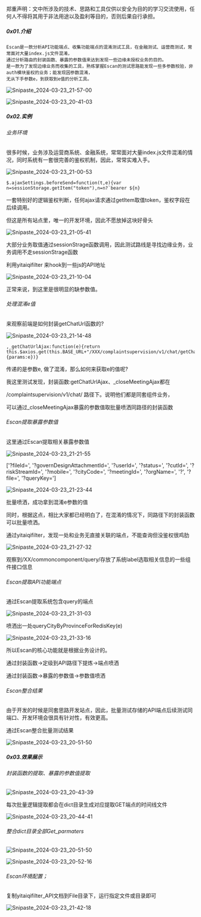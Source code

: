 郑重声明：文中所涉及的技术、思路和工具仅供以安全为目的的学习交流使用，任何人不得将其用于非法用途以及盈利等目的，否则后果自行承担。



##### 0x01.介绍

    Escan是一款分析API功能端点、收集功能端点的混淆测试工具，在金融测试、运营商测试，常常面对大量index.js文件混淆，
    通过分析路由的封装函数、暴露的参数值来达到发现一些边缘未授权业务的目的。
    是一款为了发现边缘业务而收集的工具，熟练掌握Escan的测试思路能发现一些多参数校验，非auth模块鉴权的业务；能发现因参数混淆，
    无从下手参数e，到获取到e值的分析工具。
![Snipaste_2024-03-23_21-57-00](D:/MD%E5%9B%BE%E5%83%8F%E6%9D%90%E6%96%99/Snipaste_2024-03-23_21-57-00.png)

![Snipaste_2024-03-23_20-41-03](D:/MD%E5%9B%BE%E5%83%8F%E6%9D%90%E6%96%99/Snipaste_2024-03-23_20-41-03.png)

##### 0x02.实例

###### 业务环境

很多时候，业务涉及运营商系统、金融系统，常常面对大量index.js文件混淆的情况，同时系统有一套很完善的鉴权机制，因此，常常实难入手。

![Snipaste_2024-03-23_21-00-53](D:/MD%E5%9B%BE%E5%83%8F%E6%9D%90%E6%96%99/Snipaste_2024-03-23_21-00-53.png)

```
$.ajaxSettings.beforeSend=function(t,e){var n=sessionStorage.getItem("token"),n=n?`bearer ${n}
```

一套特别好的逻辑鉴权判断，任何ajax请求通过getItem取值token，鉴权字段在后续调用。

但这是所有站点里，唯一的开发环境，因此不愿放掉这块好骨头

![Snipaste_2024-03-23_21-05-41](D:/MD%E5%9B%BE%E5%83%8F%E6%9D%90%E6%96%99/Snipaste_2024-03-23_21-05-41.png)

大部分业务取值通过sessionStrage函数调用，因此测试路线是寻找边缘业务，业务调用不走sessionStrage函数

利用yitaiqifilter 来hook到一些js的API地址

![Snipaste_2024-03-23_21-10-04](D:/MD%E5%9B%BE%E5%83%8F%E6%9D%90%E6%96%99/Snipaste_2024-03-23_21-10-04.png)

正常来说，到这里是很明显的缺参数值。

###### 处理混淆e值

来观察前端是如何封装getChatUrl函数的?

![Snipaste_2024-03-23_21-14-48](D:/MD%E5%9B%BE%E5%83%8F%E6%9D%90%E6%96%99/Snipaste_2024-03-23_21-14-48.png)

```
,_getChatUrlAjax:function(e){return this.$axios.get(this.BASE_URL+"/XXX/complaintsupervision/v1/chat/getChatUrl",{params:e})}
```

传递的是参数e, 做了混淆，那么如何来获取e的值呢?

我这里测试发现，封装函数:getChatUrlAjax、_closeMeetingAjax都在

/complaintsupervision/v1/chat/ 路径下。说明他们都是同套组件业务，

可以通过_closeMeetingAjax暴露的参数值取批量喷洒同路径的封装函数

###### Escan提取暴露参数值

这里通过Escan提取相关暴露参数值

![Snipaste_2024-03-23_21-21-55](D:/MD%E5%9B%BE%E5%83%8F%E6%9D%90%E6%96%99/Snipaste_2024-03-23_21-21-55.png)

['?fileId=', '?governDesignAttachmentId=', '?userId=', '?status=', '?cutId=', '?riskStreamId=', '?mobile=', '?cityCode=', '?meetingId=', '?orgName=', '?', '?file=', '?queryKey=']

![Snipaste_2024-03-23_21-23-44](D:/MD%E5%9B%BE%E5%83%8F%E6%9D%90%E6%96%99/Snipaste_2024-03-23_21-23-44.png)

批量喷洒，成功拿到混淆e参数的值

同时，根据这点，相比大家都已经明白了，在混淆的情况下，同路径下的封装函数可以批量喷洒。

通过yitaiqifilter，发现一处和业务无直接关联的端点，不能查询但没鉴权很鸡肋

![Snipaste_2024-03-23_21-27-32](D:/MD%E5%9B%BE%E5%83%8F%E6%9D%90%E6%96%99/Snipaste_2024-03-23_21-27-32.png)

观察到/XX/commoncomponent/query/存放了系统label选取相关信息的一些组件接口信息

###### Escan提取API功能端点

通过Escan提取系统包含query的端点

![Snipaste_2024-03-23_21-31-03](D:/MD%E5%9B%BE%E5%83%8F%E6%9D%90%E6%96%99/Snipaste_2024-03-23_21-31-03.png)



喷洒出一处queryCityByProvinceForRedisKey(e)

![Snipaste_2024-03-23_21-33-16](D:/MD%E5%9B%BE%E5%83%8F%E6%9D%90%E6%96%99/Snipaste_2024-03-23_21-33-16.png)

所以Escan的核心功能就是根据业务设计的。

通过封装函数->定级到API路径下提炼->端点喷洒

通过封装函数->暴露的参数值->参数值喷洒

###### Escan整合结果

由于开发的时候是同套思路开发站点，因此，批量测试存储的API端点后续测试同端口、开发环境会很具有针对性，有效更高。

通过Escan整合批量测试结果

![Snipaste_2024-03-23_20-51-50](D:/MD%E5%9B%BE%E5%83%8F%E6%9D%90%E6%96%99/Snipaste_2024-03-23_20-51-50-1711201059830.png)



##### 0x03.效果展示

###### 封装函数的提取、暴露的参数值提取

![Snipaste_2024-03-23_20-43-39](D:/MD%E5%9B%BE%E5%83%8F%E6%9D%90%E6%96%99/Snipaste_2024-03-23_20-43-39.png)

每次批量逻辑提取都会在dict目录生成对应提取GET端点的时间线文件

![Snipaste_2024-03-23_20-44-41](D:/MD%E5%9B%BE%E5%83%8F%E6%9D%90%E6%96%99/Snipaste_2024-03-23_20-44-41.png)

###### 整合dict目录全部Get_parmaters

![Snipaste_2024-03-23_20-51-50](D:/MD%E5%9B%BE%E5%83%8F%E6%9D%90%E6%96%99/Snipaste_2024-03-23_20-51-50.png)

![Snipaste_2024-03-23_20-52-16](D:/MD%E5%9B%BE%E5%83%8F%E6%9D%90%E6%96%99/Snipaste_2024-03-23_20-52-16.png)

###### Escan环境配置；

复制yitaiqifilter_API文档到File目录下，运行指定文件或目录即可

![Snipaste_2024-03-23_21-42-18](D:/MD%E5%9B%BE%E5%83%8F%E6%9D%90%E6%96%99/Snipaste_2024-03-23_21-42-18.png)

